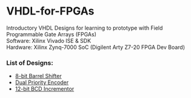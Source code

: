 # VHDL-for-FPGAs
Introductory VHDL Designs for learning to prototype with Field Programmable Gate Arrays (FPGAs)<br>
Software: Xilinx Vivado ISE & SDK<br>
Hardware: Xilinx Zynq-7000 SoC (Digilent Arty Z7-20 FPGA Dev Board)<br>
### List of Designs:
- [8-bit Barrel Shifter](https://github.com/ARZ3N/VHDL-for-FPGAs/tree/main/Barrel_Shifter)
- [Dual Priority Encoder](https://github.com/ARZ3N/VHDL-for-FPGAs/tree/main/Dual_Priority_Encoder)
- [12-bit BCD Incrementor](https://github.com/ARZ3N/VHDL-for-FPGAs/tree/main/BCD_Inc)
  
